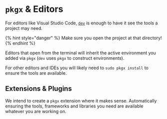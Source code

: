 # `pkgx` & Editors

For editors like Visual Studio Code, [`dev`](/dev.md) is enough to have it see
the tools a project may need.

{% hint style="danger" %}
Make sure you open the project at that directory!
{% endhint %}

Editors that open from the terminal will inherit the active environment you
added via `pkgx` (`dev` uses `pkgx` to construct environments).

For other editors and IDEs you will likely need to `sudo pkgx install` to
ensure the tools are available.


## Extensions & Plugins

We intend to create a `pkgx` extension where it makes sense. Automatically
ensuring the tools, frameworks and libraries you need are available whatever
you are working on.

